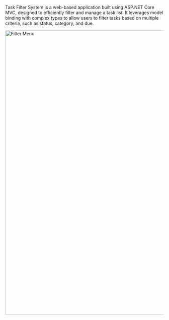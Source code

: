 Task Filter System is a web-based application built using ASP.NET Core MVC, designed to efficiently filter and manage a task list. It leverages model binding with complex types to allow users to filter tasks based on multiple criteria, such as status, category, and due.

<img width="905" alt="Filter Menu" src="https://github.com/user-attachments/assets/535f6dab-fe8a-4cdb-ae0a-9716b15a150c">
